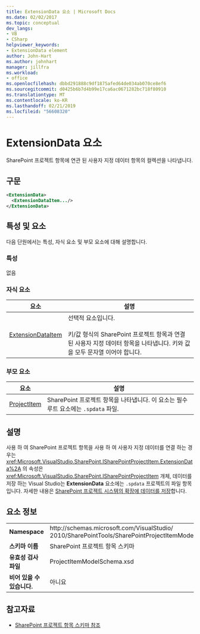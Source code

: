 ```yaml
---
title: ExtensionData 요소 | Microsoft Docs
ms.date: 02/02/2017
ms.topic: conceptual
dev_langs:
- VB
- CSharp
helpviewer_keywords:
- ExtensionData element
author: John-Hart
ms.author: johnhart
manager: jillfra
ms.workload:
- office
ms.openlocfilehash: dbbd291888c9df1875afed64de034ab070ce8ef6
ms.sourcegitcommit: d0425b6b7d4b99e17ca6ac0671282bc718f80910
ms.translationtype: MT
ms.contentlocale: ko-KR
ms.lasthandoff: 02/21/2019
ms.locfileid: "56608320"
---
```

# <a name="extensiondata-element"></a>ExtensionData 요소
  SharePoint 프로젝트 항목에 연관 된 사용자 지정 데이터 항목의 컬렉션을 나타냅니다.

## <a name="syntax"></a>구문

```xml
<ExtensionData>
  <ExtensionDataItem.../>
</ExtensionData>
```

## <a name="attributes-and-elements"></a>특성 및 요소
 다음 단원에서는 특성, 자식 요소 및 부모 요소에 대해 설명합니다.

### <a name="attributes"></a>특성
 없음

### <a name="child-elements"></a>자식 요소

|요소|설명|
|-------------|-----------------|
|[ExtensionDataItem](../sharepoint/extensiondataitem-element.md)|선택적 요소입니다.<br /><br /> 키/값 형식의 SharePoint 프로젝트 항목과 연결 된 사용자 지정 데이터 항목을 나타냅니다. 키와 값을 모두 문자열 이어야 합니다.|

### <a name="parent-elements"></a>부모 요소

|요소|설명|
|-------------|-----------------|
|[ProjectItem](../sharepoint/projectitem-element.md)|SharePoint 프로젝트 항목을 나타냅니다. 이 요소는 필수 루트 요소에는 `.spdata` 파일.|

## <a name="remarks"></a>설명
 사용 하 여 SharePoint 프로젝트 항목을 사용 하 여 사용자 지정 데이터를 연결 하는 경우는 <xref:Microsoft.VisualStudio.SharePoint.ISharePointProjectItem.ExtensionData%2A> 의 속성은 <xref:Microsoft.VisualStudio.SharePoint.ISharePointProjectItem> 개체, 데이터를 저장 하는 Visual Studio는 **ExtensionData** 요소에는 `.spdata` 프로젝트의 파일 항목입니다. 자세한 내용은 [SharePoint 프로젝트 시스템의 확장에 데이터를 저장](../sharepoint/saving-data-in-extensions-of-the-sharepoint-project-system.md)합니다.

## <a name="element-information"></a>요소 정보

|||
|-|-|
|**Namespace**|http<nolink>://schemas.microsoft.com/VisualStudio/<br>2010/SharePointTools/SharePointProjectItemModel|
|**스키마 이름**|SharePoint 프로젝트 항목 스키마|
|**유효성 검사 파일**|ProjectItemModelSchema.xsd|
|**비어 있을 수 있습니다.**|아니요|

## <a name="see-also"></a>참고자료
- [SharePoint 프로젝트 항목 스키마 참조](../sharepoint/sharepoint-project-item-schema-reference.md)
